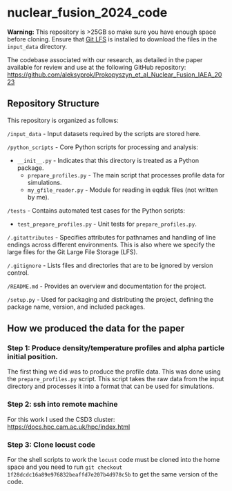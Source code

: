 # nuclear_fusion_2024_code

**Warning:** This repository is >25GB so make sure you have enough space before cloning. Ensure that [Git LFS](https://git-lfs.com/) is installed to download the files in the `input_data` directory.

The codebase associated with our research, as detailed in the paper available for review and use at the following GitHub repository: <https://github.com/aleksyprok/Prokopyszyn_et_al_Nuclear_Fusion_IAEA_2023>

## Repository Structure

This repository is organized as follows:

`/input_data` - Input datasets required by the scripts are stored here.

`/python_scripts` - Core Python scripts for processing and analysis:

- `__init__.py` - Indicates that this directory is treated as a Python package.
  - `prepare_profiles.py` - The main script that processes profile data for simulations.
  - `my_gfile_reader.py` - Module for reading in eqdsk files (not written by me).

`/tests` - Contains automated test cases for the Python scripts:

- `test_prepare_profiles.py` - Unit tests for `prepare_profiles.py`.

`/.gitattributes` - Specifies attributes for pathnames and handling of line endings across different environments. This is also where we specify the large files for the Git Large File Storage (LFS).

`/.gitignore` - Lists files and directories that are to be ignored by version control.

`/README.md` - Provides an overview and documentation for the project.

 `/setup.py` - Used for packaging and distributing the project, defining the package name, version, and included packages.

## How we produced the data for the paper

### Step 1: Produce density/temperature profiles and alpha particle initial position.

The first thing we did was to produce the profile data. This was done using the `prepare_profiles.py` script. This script takes the raw data from the input directory and processes it into a format that can be used for simulations.

### Step 2: ssh into remote machine

For this work I used the CSD3 cluster:
https://docs.hpc.cam.ac.uk/hpc/index.html

### Step 3: Clone locust code

For the shell scripts to work the `locust` code must be cloned into the home space and you need to run
``git checkout 1f28dcdc16a89e976832beaffd7e207b4d978c5b``
to get the same version of the code.
